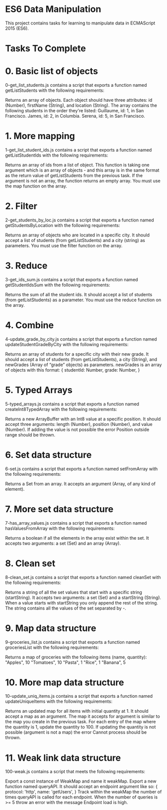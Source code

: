# ES6 Data Manipulation
This project contains tasks for learning to manipulate data in ECMAScript 2015 (ES6).

# Tasks To Complete
 # 0. Basic list of objects
0-get_list_students.js contains a script that exports a function named getListStudents with the following requirements:

Returns an array of objects.
Each object should have three attributes: id (Number), firstName (String), and location (String).
The array contains the following students in the order they're listed:
Guillaume, id: 1, in San Francisco.
James, id: 2, in Columbia.
Serena, id: 5, in San Francisco.
# 1. More mapping
1-get_list_student_ids.js contains a script that exports a function named getListStudentIds with the following requirements:

Returns an array of ids from a list of object.
This function is taking one argument which is an array of objects - and this array is in the same format as the return value of getListStudents from the previous task.
If the argument is not an array, the function returns an empty array.
You must use the map function on the array.
 # 2. Filter
2-get_students_by_loc.js contains a script that exports a function named getStudentsByLocation with the following requirements:

Returns an array of objects who are located in a specific city.
It should accept a list of students (from getListStudents) and a city (string) as parameters.
You must use the filter function on the array.
# 3. Reduce
3-get_ids_sum.js contains a script that exports a function named getStudentIdsSum with the following requirements:

Returns the sum of all the student ids.
It should accept a list of students (from getListStudents) as a parameter.
You must use the reduce function on the array.
 # 4. Combine
4-update_grade_by_city.js contains a script that exports a function named updateStudentGradeByCity with the following requirements:

Returns an array of students for a specific city with their new grade.
It should accept a list of students (from getListStudents), a city (String), and newGrades (Array of “grade” objects) as parameters.
newGrades is an array of objects with this format:
{
  studentId: Number,
  grade: Number,
}
 # 5. Typed Arrays
5-typed_arrays.js contains a script that exports a function named createInt8TypedArray with the following requirements:

Returns a new ArrayBuffer with an Int8 value at a specific position.
It should accept three arguments: length (Number), position (Number), and value (Number).
If adding the value is not possible the error Position outside range should be thrown.
 # 6. Set data structure
6-set.js contains a script that exports a function named setFromArray with the following requirements:

Returns a Set from an array.
It accepts an argument (Array, of any kind of element).
 # 7. More set data structure
7-has_array_values.js contains a script that exports a function named hasValuesFromArray with the following requirements:

Returns a boolean if all the elements in the array exist within the set.
It accepts two arguments: a set (Set) and an array (Array).
 # 8. Clean set
8-clean_set.js contains a script that exports a function named cleanSet with the following requirements:

Returns a string of all the set values that start with a specific string (startString).
It accepts two arguments: a set (Set) and a startString (String).
When a value starts with startString you only append the rest of the string. The string contains all the values of the set separated by -.
 # 9. Map data structure
9-groceries_list.js contains a script that exports a function named groceriesList with the following requirements:

Returns a map of groceries with the following items (name, quantity):
"Apples", 10
"Tomatoes", 10
"Pasta", 1
"Rice", 1
"Banana", 5
 # 10. More map data structure
10-update_uniq_items.js contains a script that exports a function named updateUniqueItems with the following requirements:

Returns an updated map for all items with initial quantity at 1.
It should accept a map as an argument. The map it accepts for argument is similar to the map you create in the previous task.
For each entry of the map where the quantity is 1, update the quantity to 100. If updating the quantity is not possible (argument is not a map) the error Cannot process should be thrown.
 # 11. Weak link data structure
100-weak.js contains a script that meets the following requirements:

Export a const instance of WeakMap and name it weakMap.
Export a new function named queryAPI. It should accept an endpoint argument like so:
{
  protocol: 'http',
  name: 'getUsers',
}
Track within the weakMap the number of times queryAPI is called for each endpoint.
When the number of queries is >= 5 throw an error with the message Endpoint load is high.
